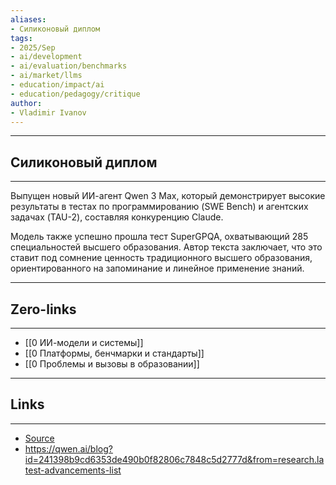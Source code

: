 ```yaml
---
aliases: 
- Силиконовый диплом
tags:
- 2025/Sep
- ai/development
- ai/evaluation/benchmarks
- ai/market/llms
- education/impact/ai
- education/pedagogy/critique
author:
- Vladimir Ivanov
---
```

-----
##  Силиконовый диплом 
-----
Выпущен новый ИИ-агент Qwen 3 Max, который демонстрирует высокие результаты в тестах по программированию (SWE Bench) и агентских задачах (TAU-2), составляя конкуренцию Claude. 

Модель также успешно прошла тест SuperGPQA, охватывающий 285 специальностей высшего образования. Автор текста заключает, что это ставит под сомнение ценность традиционного высшего образования, ориентированного на запоминание и линейное применение знаний.

---
## Zero-links
---
- [[0 ИИ-модели и системы]]
- [[0 Платформы, бенчмарки и стандарты]]
- [[0 Проблемы и вызовы в образовании]]

---
## Links
---
- [Source](https://t.me/turboproject/2172)
- https://qwen.ai/blog?id=241398b9cd6353de490b0f82806c7848c5d2777d&from=research.latest-advancements-list